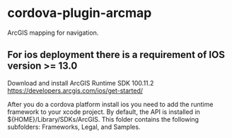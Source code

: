 # cordova-plugin-arcmap
ArcGIS mapping for navigation.  

## For ios deployment there is a requirement of IOS version >= 13.0 
Download and install ArcGIS Runtime SDK 100.11.2 
https://developers.arcgis.com/ios/get-started/ 

After you do a cordova platform install ios you need to add the runtime framework to your xcode project.
By default, the API is installed in ${HOME}/Library/SDKs/ArcGIS. This folder contains the following subfolders: Frameworks, Legal, and Samples.
